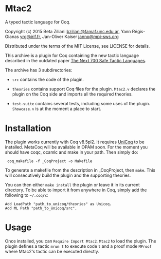# Mtac2

A typed tactic language for Coq.

Copyright (c) 2015 Beta Ziliani <bziliani@famaf.unc.edu.ar>,
	           Yann Régis-Gianas <yrg@irif.fr>,
		   Jan-Oliver Kaiser <janno@mpi-sws.org>

Distributed under the terms of the MIT License,
see LICENSE for details.

This archive is a plugin for Coq containing the new tactic language
described in the outdated paper
[The Next 700 Safe Tactic Languages](http://www.mpi-sws.org/~beta/#publications).


The archive has 3 subdirectories:
* `src` contains the code of the plugin.

* `theories` contains support Coq files for the plugin.
  `Mtac2.v` declares the plugin on the Coq side and imports all the
  required theories.

* `test-suite` contains several tests, including some uses of the plugin.
  `Showcase.v` is at the moment a place to start.

Installation
============

The plugin works currently with Coq v8.5pl2. It requires
[UniCoq](http://github.com/unicoq/unicoq) to be
installed. MetaCoq will be available in OPAM soon.
For the moment you should have coqc, ocamlc and make in your path.
Then simply do:
```
 coq_makefile -f _CoqProject -o Makefile
```
To generate a makefile from the description in _CoqProject, then `make`.
This will consecutively build the plugin and the supporting
theories.

You can then either `make install` the plugin or leave it in its
current directory. To be able to import it from anywhere in Coq,
simply add the following to `~/.coqrc`:
```
Add LoadPath "path_to_unicoq/theories" as Unicoq.
Add ML Path "path_to_unicoq/src".
```
# Usage

Once installed, you can `Require Import Mtac2.Mtac2` to load the
plugin. The plugin defines a tactic `mrun t` to execute code `t` and a proof
mode `MProof` where Mtac2's tactic can be executed directly.
